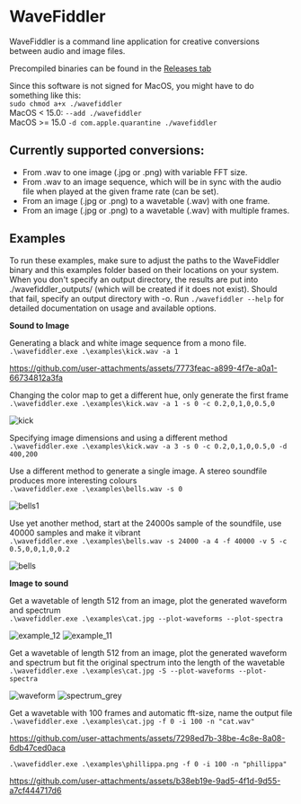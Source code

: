 # WaveFiddler
WaveFiddler is a command line application for creative conversions between audio and image files.

Precompiled binaries can be found in the [Releases tab](https://github.com/Leon-Focker/WaveFiddler/releases/)

Since this software is not signed for MacOS, you might have to do something like this:<br>
``sudo chmod a+x ./wavefiddler``<br>
MacOS < 15.0: ``--add ./wavefiddler`` <br>
MacOS >= 15.0 ``-d com.apple.quarantine ./wavefiddler``

## Currently supported conversions:
- From .wav to one image (.jpg or .png) with variable FFT size.
- From .wav to an image sequence, which will be in sync with the audio file when played at the given frame rate (can be set).
- From an image (.jpg or .png) to a wavetable (.wav) with one frame.
- From an image (.jpg or .png) to a wavetable (.wav) with multiple frames.

## Examples
To run these examples, make sure to adjust the paths to the WaveFiddler binary and this examples folder based on their locations on your system. When you don't specify an output directory, the results are put into ./wavefiddler_outputs/ (which will be created if it does not exist). Should that fail, specify an output directory with -o. Run ``./wavefiddler --help`` for detailed documentation on usage and available options. 

**Sound to Image**

Generating a black and white image sequence from a mono file.<br>
``.\wavefiddler.exe .\examples\kick.wav -a 1``

https://github.com/user-attachments/assets/7773feac-a899-4f7e-a0a1-66734812a3fa

Changing the color map to get a different hue, only generate the first frame<br>
``.\wavefiddler.exe .\examples\kick.wav -a 1 -s 0 -c 0.2,0,1,0,0.5,0``

![kick](https://github.com/user-attachments/assets/3765e391-443a-43d4-934c-928efd2dc602)

Specifying image dimensions and using a different method<br>
``.\wavefiddler.exe .\examples\kick.wav -a 3 -s 0 -c 0.2,0,1,0,0.5,0 -d 400,200``

Use a different method to generate a single image. A stereo soundfile produces more interesting colours<br>
``.\wavefiddler.exe .\examples\bells.wav -s 0``

![bells1](https://github.com/user-attachments/assets/ffe9e2bf-3c3d-4fe4-a774-cacfa56aa64c)

Use yet another method, start at the 24000s sample of the soundfile, use 40000 samples and make it vibrant<br>
``.\wavefiddler.exe .\examples\bells.wav -s 24000 -a 4 -f 40000 -v 5 -c 0.5,0,0,1,0,0.2``

![bells](https://github.com/user-attachments/assets/bd739e06-2808-4dac-bec2-a0b926e4e47c)

**Image to sound**

Get a wavetable of length 512 from an image, plot the generated waveform and spectrum<br>
``.\wavefiddler.exe .\examples\cat.jpg --plot-waveforms --plot-spectra``

![example_12](https://github.com/user-attachments/assets/8b380739-405e-4079-a3d8-8f730c753955)
![example_11](https://github.com/user-attachments/assets/ef0a774f-8c28-4ae2-82bd-47261d160847)

Get a wavetable of length 512 from an image, plot the generated waveform and spectrum but fit the original spectrum into the length of the wavetable<br>
``.\wavefiddler.exe .\examples\cat.jpg -S --plot-waveforms --plot-spectra``

![waveform](https://github.com/user-attachments/assets/013add22-ce85-48f3-856a-83da052e2299)
![spectrum_grey](https://github.com/user-attachments/assets/2748740c-0a77-4766-b7a2-f8b032daff63)

Get a wavetable with 100 frames and automatic fft-size, name the output file<br>
``.\wavefiddler.exe .\examples\cat.jpg -f 0 -i 100 -n "cat.wav"``

https://github.com/user-attachments/assets/7298ed7b-38be-4c8e-8a08-6db47ced0aca

``.\wavefiddler.exe .\examples\phillippa.png -f 0 -i 100 -n "phillippa"``

https://github.com/user-attachments/assets/b38eb19e-9ad5-4f1d-9d55-a7cf444717d6
